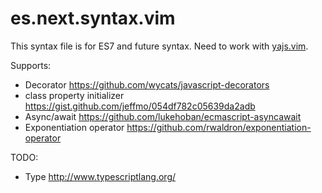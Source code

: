 # es.next.syntax.vim

This syntax file is for ES7 and future syntax. Need to work with [yajs.vim][].

[yajs.vim]:https://github.com/othree/yajs.vim

Supports:

* Decorator <https://github.com/wycats/javascript-decorators>
* class property initializer  <https://gist.github.com/jeffmo/054df782c05639da2adb>
* Async/await <https://github.com/lukehoban/ecmascript-asyncawait>
* Exponentiation operator <https://github.com/rwaldron/exponentiation-operator>

TODO:

* Type <http://www.typescriptlang.org/>
